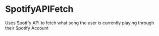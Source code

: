 # SpotifyAPIFetch
Uses Spotify API to fetch what song the user is currently playing through their Spotify Account
